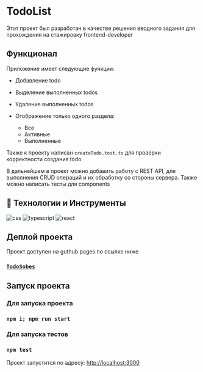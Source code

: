 # TodoList

Этот проект был разработан в качестве решения вводного задания для прохождения на стажировку frontend-developer

## Функционал 
Приложение имеет следующие функции:

* Добавление todo
* Выделение выполненных todos
* Удаление выполненных todos
* Отображение только одного раздела:

    * Все
    * Активные
    * Выполненные

Также к проекту написан `createTodo.test.ts` для проверки корректности создания todo

В дальнейшем в проект можно добавить работу с REST API, для выполнения CRUD операций и их обработку со стороны сервера. Также можно написать тесты для components

## 🔧 Технологии и Инструменты
<div>
    <img src="https://img.shields.io/badge/-CSS-000000?style=for-the-badge&logo=CSS3&logoColor=548fc7" alt="css"/>
    <img src="https://img.shields.io/badge/-TYPESCRIPT-000000?style=for-the-badge&logo=typescript" alt="typescript"/>
    <img src="https://img.shields.io/badge/-REACT-000000?style=for-the-badge&logo=REACT" alt="react"/>
</div>

## Деплой проекта
Проект доступен на guthub pages по ссылке ниже

### [`TodoSobes`](https://top4ik228-akey-ivan.github.io/todo-sobes/)

## Запуск проекта
### Для запуска проекта 
### `npm i; npm run start`

### Для запуска тестов
### `npm test`

Проект запустится по адресу: [http://localhost:3000](http://localhost:3000)